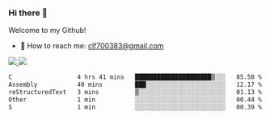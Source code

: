 ### Hi there 👋

<!--
**clingfei/clingfei** is a ✨ _special_ ✨ repository because its `README.md` (this file) appears on your GitHub profile.

Here are some ideas to get you started:

- 🔭 I’m currently working on ...
- 🌱 I’m currently learning ...
- 👯 I’m looking to collaborate on ...
- 🤔 I’m looking for help with ...
- 💬 Ask me about ...
- 📫 How to reach me: ...
- 😄 Pronouns: ...
- ⚡ Fun fact: ...
-->
Welcome to my Github!
- 📧 How to reach me: clf700383@gmail.com

<a href="https://github.com/anuraghazra/github-readme-stats">
  <img src="https://github-readme-stats.vercel.app/api?username=clingfei&count_private=true&show_icons=true&include_all_commits=true&line_height=21&hide_border=true&repo=github-readme-stats" />
</a>
<a href="https://github.com/anuraghazra/convoychat">
  <img src="https://github-readme-stats.vercel.app/api/top-langs/?username=clingfei&hide=Tcl,Perl,Makefile,CSS,HTML,Yacc,Lex,Verilog&langs_count=6&layout=compact&hide_border=true&repo=convoychat" />
</a>

<!--START_SECTION:waka-->

```txt
C                  4 hrs 41 mins   █████████████████████▒░░░   85.50 %
Assembly           40 mins         ███░░░░░░░░░░░░░░░░░░░░░░   12.17 %
reStructuredText   3 mins          ▒░░░░░░░░░░░░░░░░░░░░░░░░   01.13 %
Other              1 min           ░░░░░░░░░░░░░░░░░░░░░░░░░   00.44 %
S                  1 min           ░░░░░░░░░░░░░░░░░░░░░░░░░   00.39 %
```

<!--END_SECTION:waka-->
